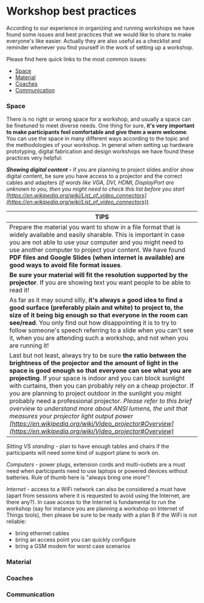 # Workshop best practices

According to our experience in organizing and running workshops we have found some issues and best practices that we would like to share to make everyone's like easier. Actually they are also useful as a checklist and reminder whenever you find yourself in the work of setting up a workshop.

Please find here quick links to the most common issues:
- [Space](#space)
- [Material](#material)
- [Coaches](#coaches)
- [Communication](#communication)

### Space
There is no right or wrong space for a workshop, and usually a space can be finetuned to meet diverse needs. One thing for sure, **it's very important to make participants feel comfortable and give them a warm welcome**.
You can use the space in many different ways according to the topic and the methodologies of your workshop. In general when setting up hardware prototyping, digital fabrication and design workshops we have found these practices very helpful:

***Showing digital content -*** if you are planning to project slides and/or show digital content, be sure you have access to a projector and the correct cables and adapters *(if words like VGA, DVI, HDMI, DisplayPort are unknown to you, then you might need to check this list before you start [https://en.wikipedia.org/wiki/List_of_video_connectors](https://en.wikipedia.org/wiki/List_of_video_connectors)).*

|TIPS|
|-----|
|Prepare the material you want to show in a file format that is widely available and easily sharable. This is important in case you are not able to use your computer and you might need to use another computer to project your content. We have found **PDF files and Google Slides (when internet is available) are good ways to avoid file format issues**.|
|**Be sure your material will fit the resolution supported by the projector**. If you are showing text you want people to be able to read it!|
|As far as it may sound silly, **it's always a good idea to find a good surface (preferably plain and white) to project to, the size of it being big enough so that everyone in the room can see/read**. You only find out how disappointing it is to try to follow someone's speech referring to a slide when you can't see it, when you are attending such a workshop, and not when you are running it!|
|Last but not least, always try to be sure **the ratio between the brightness of the projector and the amount of light in the space is good enough so that everyone can see what you are projecting**. If your space is indoor and you can block sunlight with curtains, then you can probably rely on a cheap projector. If you are planning to project outdoor in the sunlight you might probably need a professional projector. *Please refer to this brief overview to understand more about ANSI lumens, the unit that measures your projector light output power [https://en.wikipedia.org/wiki/Video_projector#Overview](https://en.wikipedia.org/wiki/Video_projector#Overview)*| 


*Sitting VS standing -*
plan to have enough tables and chairs if the participants will need some kind of support plane to work on.

*Computers -*
power plugs, extension cords and multi-outlets are a must need when participants need to use laptops or powered devices without batteries. Rule of thumb here is "always bring one more"!

*Internet -*
access to a WiFi network can also be considered a must have (apart from sessions where it is requested to avoid using the Internet, are there any?). In case access to the Internet is fundamental to run the workshop (say for instance you are planning a workshop on Internet of Things tools), then please be sure to be ready with a plan B if the WiFi is not reliable:
- bring ethernet cables
- bring an access point you can quickly configure
- bring a GSM modem for worst case scenarios


### Material
### Coaches
### Communication

